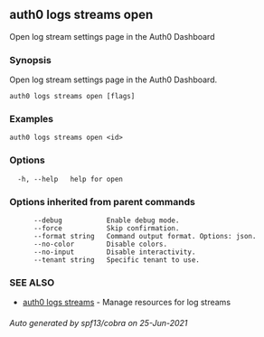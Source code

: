 ## auth0 logs streams open

Open log stream settings page in the Auth0 Dashboard

### Synopsis

Open log stream settings page in the Auth0 Dashboard.

```
auth0 logs streams open [flags]
```

### Examples

```
auth0 logs streams open <id>
```

### Options

```
  -h, --help   help for open
```

### Options inherited from parent commands

```
      --debug           Enable debug mode.
      --force           Skip confirmation.
      --format string   Command output format. Options: json.
      --no-color        Disable colors.
      --no-input        Disable interactivity.
      --tenant string   Specific tenant to use.
```

### SEE ALSO

* [auth0 logs streams](auth0_logs_streams.md)	 - Manage resources for log streams

###### Auto generated by spf13/cobra on 25-Jun-2021

